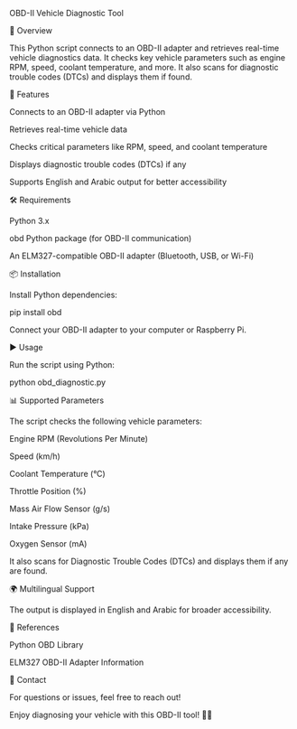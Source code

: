 OBD-II Vehicle Diagnostic Tool

📌 Overview

This Python script connects to an OBD-II adapter and retrieves real-time vehicle diagnostics data. It checks key vehicle parameters such as engine RPM, speed, coolant temperature, and more. It also scans for diagnostic trouble codes (DTCs) and displays them if found.

🚀 Features

Connects to an OBD-II adapter via Python

Retrieves real-time vehicle data

Checks critical parameters like RPM, speed, and coolant temperature

Displays diagnostic trouble codes (DTCs) if any

Supports English and Arabic output for better accessibility

🛠️ Requirements

Python 3.x

obd Python package (for OBD-II communication)

An ELM327-compatible OBD-II adapter (Bluetooth, USB, or Wi-Fi)

📦 Installation

Install Python dependencies:

pip install obd

Connect your OBD-II adapter to your computer or Raspberry Pi.

▶️ Usage

Run the script using Python:

python obd_diagnostic.py

📊 Supported Parameters

The script checks the following vehicle parameters:

Engine RPM (Revolutions Per Minute)

Speed (km/h)

Coolant Temperature (°C)

Throttle Position (%)

Mass Air Flow Sensor (g/s)

Intake Pressure (kPa)

Oxygen Sensor (mA)

It also scans for Diagnostic Trouble Codes (DTCs) and displays them if any are found.

🌍 Multilingual Support

The output is displayed in English and Arabic for broader accessibility.

🔗 References

Python OBD Library

ELM327 OBD-II Adapter Information

📧 Contact

For questions or issues, feel free to reach out!

Enjoy diagnosing your vehicle with this OBD-II tool! 🚗💨

